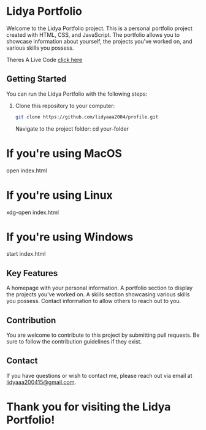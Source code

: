 # Lidya Portfolio

Welcome to the Lidya Portfolio project. This is a personal portfolio project created with HTML, CSS, and JavaScript. The portfolio allows you to showcase information about yourself, the projects you've worked on, and various skills you possess.

Theres A Live Code [click here](https://lidyaaa2004.github.io/profile/)

## Getting Started

You can run the Lidya Portfolio with the following steps:

1. Clone this repository to your computer:

   ```bash
   git clone https://github.com/lidyaaa2004/profile.git
   ```
   Navigate to the project folder:
   cd your-folder

# If you're using MacOS
open index.html

# If you're using Linux
xdg-open index.html

# If you're using Windows
start index.html

## Key Features
A homepage with your personal information.
A portfolio section to display the projects you've worked on.
A skills section showcasing various skills you possess.
Contact information to allow others to reach out to you.

## Contribution
You are welcome to contribute to this project by submitting pull requests. Be sure to follow the contribution guidelines if they exist.

## Contact
If you have questions or wish to contact me, please reach out via email at lidyaaa200415@gmail.com.

# Thank you for visiting the Lidya Portfolio!
